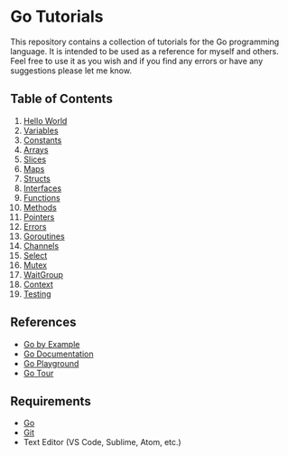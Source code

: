 # Go Tutorials

This repository contains a collection of tutorials for the Go programming language.
It is intended to be used as a reference for myself and others.
Feel free to use it as you wish and if you find any errors or have any suggestions please let me know.

## Table of Contents

01. [Hello World](01_helloworld/README.md)
02. [Variables](02_variables/README.md)
03. [Constants](03_constants/README.md)
04. [Arrays](04_arrays/README.md)
05. [Slices](05_slices/README.md)
06. [Maps](06_maps/README.md)
07. [Structs](07_structs/README.md)
08. [Interfaces](08_interfaces/README.md)
09. [Functions](09_functions/README.md)
10. [Methods](10_methods/README.md)
11. [Pointers](11_pointers/README.md)
12. [Errors](12_errors/README.md)
13. [Goroutines](13_goroutines/README.md)
14. [Channels](14_channels/README.md)
15. [Select](15_select/README.md)
16. [Mutex](16_mutex/README.md)
17. [WaitGroup](17_waitgroup/README.md)
18. [Context](18_context/README.md)
19. [Testing](19_testing/README.md)

## References

- [Go by Example](https://gobyexample.com/)
- [Go Documentation](https://golang.org/doc/)
- [Go Playground](https://play.golang.org/)
- [Go Tour](https://tour.golang.org/)

## Requirements

- [Go](https://golang.org/dl/)
- [Git](https://git-scm.com/downloads)
- Text Editor (VS Code, Sublime, Atom, etc.)
